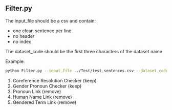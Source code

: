 ## Filter.py

The input_file should be a csv and contain:

- one clean sentence per line
- no header
- no index

The dataset_code should be the first three characters of the dataset name


Example:
```bash
python Filter.py --input_file ../Test/test_sentences.csv --dataset_code TES
```

1. Coreference Resolution Checker (keep)
2. Gender Pronoun Checker (keep)
3. Pronoun Link (remove)
4. Human Name Link (remove)
5. Gendered Term Link (remove)
